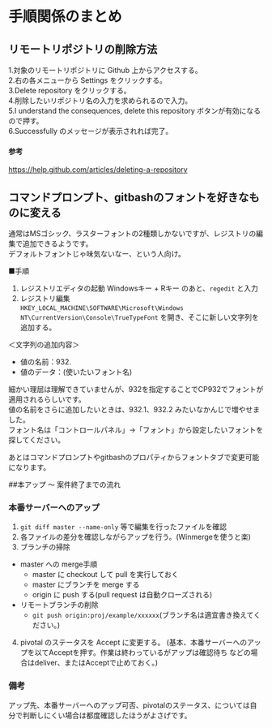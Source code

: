 # 手順関係のまとめ

## リモートリポジトリの削除方法

1.対象のリモートリポジトリに Github 上からアクセスする。  
2.右の各メニューから Settings をクリックする。  
3.Delete repository をクリックする。  
4.削除したいリポジトリ名の入力を求められるので入力。  
5.I understand the consequences, delete this repository ボタンが有効になるので押す。  
6.Successfully のメッセージが表示されれば完了。  

#### 参考
<https://help.github.com/articles/deleting-a-repository>  

## コマンドプロンプト、gitbashのフォントを好きなものに変える

通常はMSゴシック、ラスターフォントの2種類しかないですが、レジストリの編集で追加できるようです。  
デフォルトフォントじゃ味気ないなー、という人向け。  

■手順  
1. レジストリエディタの起動
Windowsキー + Rキー のあと、`regedit` と入力  
2. レジストリ編集  
`HKEY_LOCAL_MACHINE\SOFTWARE\Microsoft\Windows NT\CurrentVersion\Console\TrueTypeFont` を開き、そこに新しい文字列を追加する。  

＜文字列の追加内容＞  
* 値の名前：932.
* 値のデータ：(使いたいフォント名)

細かい理屈は理解できていませんが、932を指定することでCP932でフォントが適用されるらしいです。  
値の名前をさらに追加したいときは、932.1、932.2 みたいなかんじで増やせました。  
フォント名は「コントロールパネル」→「フォント」から設定したいフォントを探してください。  

あとはコマンドプロンプトやgitbashのプロパティからフォントタブで変更可能になります。

##本アップ ～ 案件終了までの流れ
### 本番サーバーへのアップ
1. `git diff master --name-only` 等で編集を行ったファイルを確認
2. 各ファイルの差分を確認しながらアップを行う。(Winmergeを使うと楽)
3. ブランチの掃除
  * master への merge手順
    * master に checkout して pull を実行しておく
    * master にブランチを merge する
    * origin に push する(pull request は自動クローズされる)
  * リモートブランチの削除
    * `git push origin:proj/example/xxxxxx`(ブランチ名は適宜書き換えてください。)
4. pivotal のステータスを Accept に変更する。
(基本、本番サーバーへのアップを以てAcceptを押す。作業は終わっているがアップは確認待ち などの場合はdeliver、またはAcceptで止めておく。)

### 備考
アップ先、本番サーバーへのアップ可否、pivotalのステータス、については自分で判断しにくい場合は都度確認したほうがよさげです。
